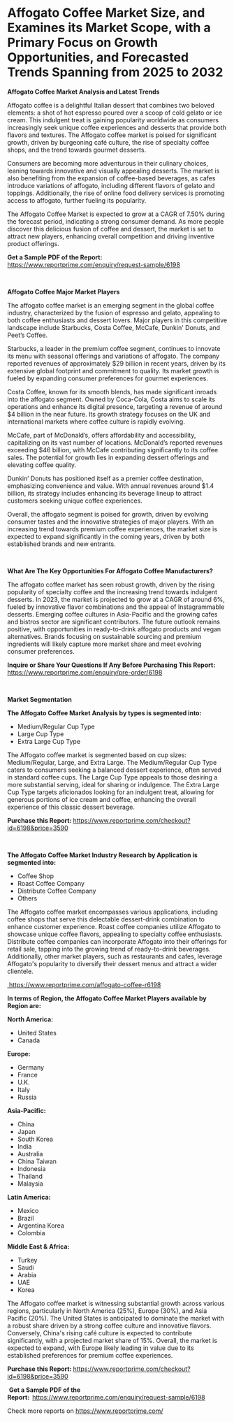 <p><h1>Affogato Coffee Market Size, and Examines its Market Scope, with a Primary Focus on Growth Opportunities, and Forecasted Trends Spanning from 2025 to 2032</h1></p><p><strong>Affogato Coffee Market Analysis and Latest Trends</strong></p>
<p><p>Affogato coffee is a delightful Italian dessert that combines two beloved elements: a shot of hot espresso poured over a scoop of cold gelato or ice cream. This indulgent treat is gaining popularity worldwide as consumers increasingly seek unique coffee experiences and desserts that provide both flavors and textures. The Affogato coffee market is poised for significant growth, driven by burgeoning café culture, the rise of specialty coffee shops, and the trend towards gourmet desserts.</p><p>Consumers are becoming more adventurous in their culinary choices, leaning towards innovative and visually appealing desserts. The market is also benefiting from the expansion of coffee-based beverages, as cafes introduce variations of affogato, including different flavors of gelato and toppings. Additionally, the rise of online food delivery services is promoting access to affogato, further fueling its popularity.</p><p>The Affogato Coffee Market is expected to grow at a CAGR of 7.50% during the forecast period, indicating a strong consumer demand. As more people discover this delicious fusion of coffee and dessert, the market is set to attract new players, enhancing overall competition and driving inventive product offerings.</p></p>
<p><strong>Get a Sample PDF of the Report:&nbsp;</strong> <a href="https://www.reportprime.com/enquiry/request-sample/6198?utm_campaign=3045&utm_medium=2&utm_source=Github&utm_content=ia&utm_term=19032025&utm_id=affogato-coffee">https://www.reportprime.com/enquiry/request-sample/6198</a></p>
<p>&nbsp;</p>
<p><strong>Affogato Coffee Major Market Players</strong></p>
<p><p>The affogato coffee market is an emerging segment in the global coffee industry, characterized by the fusion of espresso and gelato, appealing to both coffee enthusiasts and dessert lovers. Major players in this competitive landscape include Starbucks, Costa Coffee, McCafe, Dunkin' Donuts, and Peet’s Coffee.</p><p>Starbucks, a leader in the premium coffee segment, continues to innovate its menu with seasonal offerings and variations of affogato. The company reported revenues of approximately $29 billion in recent years, driven by its extensive global footprint and commitment to quality. Its market growth is fueled by expanding consumer preferences for gourmet experiences.</p><p>Costa Coffee, known for its smooth blends, has made significant inroads into the affogato segment. Owned by Coca-Cola, Costa aims to scale its operations and enhance its digital presence, targeting a revenue of around $4 billion in the near future. Its growth strategy focuses on the UK and international markets where coffee culture is rapidly evolving.</p><p>McCafe, part of McDonald’s, offers affordability and accessibility, capitalizing on its vast number of locations. McDonald’s reported revenues exceeding $46 billion, with McCafe contributing significantly to its coffee sales. The potential for growth lies in expanding dessert offerings and elevating coffee quality.</p><p>Dunkin’ Donuts has positioned itself as a premier coffee destination, emphasizing convenience and value. With annual revenues around $1.4 billion, its strategy includes enhancing its beverage lineup to attract customers seeking unique coffee experiences.</p><p>Overall, the affogato segment is poised for growth, driven by evolving consumer tastes and the innovative strategies of major players. With an increasing trend towards premium coffee experiences, the market size is expected to expand significantly in the coming years, driven by both established brands and new entrants.</p></p>
<p>&nbsp;</p>
<p><strong>What Are The Key Opportunities For Affogato Coffee Manufacturers?</strong></p>
<p><p>The affogato coffee market has seen robust growth, driven by the rising popularity of specialty coffee and the increasing trend towards indulgent desserts. In 2023, the market is projected to grow at a CAGR of around 6%, fueled by innovative flavor combinations and the appeal of Instagrammable desserts. Emerging coffee cultures in Asia-Pacific and the growing cafes and bistros sector are significant contributors. The future outlook remains positive, with opportunities in ready-to-drink affogato products and vegan alternatives. Brands focusing on sustainable sourcing and premium ingredients will likely capture more market share and meet evolving consumer preferences.</p></p>
<p><strong>Inquire or Share Your Questions If Any Before Purchasing This Report:</strong> <a href="https://www.reportprime.com/enquiry/pre-order/6198?utm_campaign=3045&utm_medium=2&utm_source=Github&utm_content=ia&utm_term=19032025&utm_id=affogato-coffee">https://www.reportprime.com/enquiry/pre-order/6198</a></p>
<p>&nbsp;</p>
<p><strong>Market Segmentation</strong></p>
<p><strong>The Affogato Coffee Market Analysis by types is segmented into:</strong></p>
<p><ul><li>Medium/Regular Cup Type</li><li>Large Cup Type</li><li>Extra Large Cup Type</li></ul></p>
<p><p>The Affogato coffee market is segmented based on cup sizes: Medium/Regular, Large, and Extra Large. The Medium/Regular Cup Type caters to consumers seeking a balanced dessert experience, often served in standard coffee cups. The Large Cup Type appeals to those desiring a more substantial serving, ideal for sharing or indulgence. The Extra Large Cup Type targets aficionados looking for an indulgent treat, allowing for generous portions of ice cream and coffee, enhancing the overall experience of this classic dessert beverage.</p></p>
<p><strong>Purchase this Report:&nbsp;</strong><a href="https://www.reportprime.com/checkout?id=6198&price=3590&utm_campaign=3045&utm_medium=2&utm_source=Github&utm_content=ia&utm_term=19032025&utm_id=affogato-coffee">https://www.reportprime.com/checkout?id=6198&price=3590</a></p>
<p>&nbsp;</p>
<p><strong>The Affogato Coffee Market Industry Research by Application is segmented into:</strong></p>
<p><ul><li>Coffee Shop</li><li>Roast Coffee Company</li><li>Distribute Coffee Company</li><li>Others</li></ul></p>
<p><p>The Affogato coffee market encompasses various applications, including coffee shops that serve this delectable dessert-drink combination to enhance customer experience. Roast coffee companies utilize Affogato to showcase unique coffee flavors, appealing to specialty coffee enthusiasts. Distribute coffee companies can incorporate Affogato into their offerings for retail sale, tapping into the growing trend of ready-to-drink beverages. Additionally, other market players, such as restaurants and cafes, leverage Affogato's popularity to diversify their dessert menus and attract a wider clientele.</p></p>
<p><a href="https://www.reportprime.com/affogato-coffee-r6198?utm_campaign=3045&utm_medium=2&utm_source=Github&utm_content=ia&utm_term=19032025&utm_id=affogato-coffee">&nbsp;https://www.reportprime.com/affogato-coffee-r6198</a></p>
<p><strong>In terms of Region, the Affogato Coffee Market Players available by Region are:</strong></p>
<p>
    <p> <strong> North America: </strong>
        <ul>
            <li>United States</li>
            <li>Canada</li>
        </ul>
        </p> 
    <p> <strong> Europe: </strong>
        <ul>
            <li>Germany</li>
            <li>France</li>
            <li>U.K.</li>
            <li>Italy</li>
            <li>Russia</li>
        </ul>
        </p> 
    <p> <strong> Asia-Pacific: </strong>
        <ul>
            <li>China</li>
            <li>Japan</li>
            <li>South Korea</li>
            <li>India</li>
            <li>Australia</li>
            <li>China Taiwan</li>
            <li>Indonesia</li>
            <li>Thailand</li>
            <li>Malaysia</li>
        </ul>
        </p> 
    <p> <strong> Latin America: </strong>
        <ul>
            <li>Mexico</li>
            <li>Brazil</li>
            <li>Argentina Korea</li>
            <li>Colombia</li>
        </ul>
        </p> 
    <p> <strong> Middle East & Africa: </strong>
        <ul>
            <li>Turkey</li>
            <li>Saudi</li>
            <li>Arabia</li>
            <li>UAE</li>
            <li>Korea</li>
        </ul>
    </p>
    </p>
<p><p>The Affogato coffee market is witnessing substantial growth across various regions, particularly in North America (25%), Europe (30%), and Asia Pacific (20%). The United States is anticipated to dominate the market with a robust share driven by a strong coffee culture and innovative flavors. Conversely, China's rising café culture is expected to contribute significantly, with a projected market share of 15%. Overall, the market is expected to expand, with Europe likely leading in value due to its established preferences for premium coffee experiences.</p></p>
<p><strong>Purchase this Report: </strong><a href="https://www.reportprime.com/checkout?id=6198&price=3590&utm_campaign=3045&utm_medium=2&utm_source=Github&utm_content=ia&utm_term=19032025&utm_id=affogato-coffee">https://www.reportprime.com/checkout?id=6198&price=3590</a></p>
<p>&nbsp;<strong>Get a Sample PDF of the Report:&nbsp;&nbsp;</strong><a href="https://www.reportprime.com/enquiry/request-sample/6198?utm_campaign=3045&utm_medium=2&utm_source=Github&utm_content=ia&utm_term=19032025&utm_id=affogato-coffee">https://www.reportprime.com/enquiry/request-sample/6198</a></p>
<p><strong></strong></p>
<p>Check more reports on <a href="https://www.reportprime.com/?utm_campaign=3045&utm_medium=2&utm_source=Github&utm_content=ia&utm_term=19032025&utm_id=affogato-coffee">https://www.reportprime.com/</a></p>